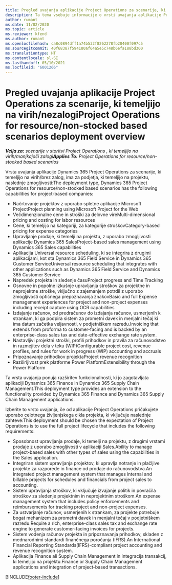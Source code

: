 ```yaml
---
title: Pregled uvajanja aplikacije Project Operations za scenarije, ki temeljijo na virih/nezalogi
description: Ta tema vsebuje informacije o vrsti uvajanja aplikacije Project Operations za scenarije, ki temeljijo na virih/nezalogi.
author: rumant
ms.date: 11/02/2020
ms.topic: article
ms.reviewer: kfend
ms.author: rumant
ms.openlocfilehash: ca8c0894dff1a74b532f8262278fb20400f097c5
ms.sourcegitcommit: 40f68387f594180af64a5e5c748b6efa188bd300
ms.translationtype: HT
ms.contentlocale: sl-SI
ms.lasthandoff: 05/10/2021
ms.locfileid: "6001266"
---
```

# <a name="project-operations-for-resourcenon-stocked-based-scenarios-deployment-overview"></a><span data-ttu-id="18907-103">Pregled uvajanja aplikacije Project Operations za scenarije, ki temeljijo na virih/nezalogi</span><span class="sxs-lookup"><span data-stu-id="18907-103">Project Operations for resource/non-stocked based scenarios deployment overview</span></span>

<span data-ttu-id="18907-104">_**Velja za:** scenarije v storitvi Project Operations , ki temeljijo na virih/manjkajoči zalogi_</span><span class="sxs-lookup"><span data-stu-id="18907-104">_**Applies To:** Project Operations for resource/non-stocked based scenarios_</span></span>

<span data-ttu-id="18907-105">Vrsta uvajanja aplikacije Dynamics 365 Project Operations za scenarije, ki temeljijo na virih/brez zalog, ima za podjetja, ki temeljijo na projektu, naslednje zmogljivosti:</span><span class="sxs-lookup"><span data-stu-id="18907-105">The deployment type, Dynamics 365 Project Operations for resource/non-stocked based scenarios has the following capabilities for project-based companies:</span></span>

- <span data-ttu-id="18907-106">Načrtovanje projektov z uporabo spletne aplikacije Microsoft Project</span><span class="sxs-lookup"><span data-stu-id="18907-106">Project planning using Microsoft Project for the Web</span></span>
- <span data-ttu-id="18907-107">Večdimenzionalne cene in stroški za delovne vire</span><span class="sxs-lookup"><span data-stu-id="18907-107">Multi-dimensional pricing and costing for labor resources</span></span>
- <span data-ttu-id="18907-108">Cene, ki temeljijo na kategoriji, za kategorije stroškov</span><span class="sxs-lookup"><span data-stu-id="18907-108">Category-based pricing for expense categories</span></span>
- <span data-ttu-id="18907-109">Upravljanje prodaje, ki temelji na projektu, z uporabo zmogljivosti aplikacije Dynamics 365 Sales</span><span class="sxs-lookup"><span data-stu-id="18907-109">Project-based sales management using Dynamics 365 Sales capabilities</span></span>
- <span data-ttu-id="18907-110">Aplikacija Universal resource scheduling, ki se integrira z drugimi aplikacijami, kot sta Dynamics 365 Field Service in Dynamics 365 Customer Service</span><span class="sxs-lookup"><span data-stu-id="18907-110">Universal resource scheduling that integrates with other applications such as Dynamics 365 Field Service and Dynamics 365 Customer Service</span></span>
- <span data-ttu-id="18907-111">Napredek projekta in sledenje času</span><span class="sxs-lookup"><span data-stu-id="18907-111">Project progress and Time Tracking</span></span>
- <span data-ttu-id="18907-112">Osnovne in popolne izkušnje upravljanja stroškov za projektne in neprojektne stroške, vključno z zajemanjem potrdil z uporabo zmogljivosti optičnega prepoznavanja znakov</span><span class="sxs-lookup"><span data-stu-id="18907-112">Basic and full Expense management experiences for project and non-project expenses including receipt capture using OCR capabilities</span></span>
- <span data-ttu-id="18907-113">Izdajanje računov, od predračunov do izdajanja računov, usmerjenih k strankam, ki ga podpira sistem za prometni davek in menjalni tečaj ki ima datum začetka veljavnosti, v podjetniškem razredu.</span><span class="sxs-lookup"><span data-stu-id="18907-113">Invoicing that extends from proforma to customer-facing and is backed by an enterprise-class sales tax and date-effective exchange rate system.</span></span>
- <span data-ttu-id="18907-114">Nastavljivi projektni stroški, profili prihodkov in pravila za računovodstvo in razmejitev dela v teku (WIP)</span><span class="sxs-lookup"><span data-stu-id="18907-114">Configurable project cost, revenue profiles, and rules for work in progress (WIP) accounting and accruals</span></span>
- <span data-ttu-id="18907-115">Pripoznavanje prihodkov projekta</span><span class="sxs-lookup"><span data-stu-id="18907-115">Project revenue recognition</span></span>
- <span data-ttu-id="18907-116">Razširljivost prek platforme Power Platform</span><span class="sxs-lookup"><span data-stu-id="18907-116">Extensibility through the Power Platform</span></span>

<span data-ttu-id="18907-117">Ta vrsta uvajanja ponuja razširitev funkcionalnosti, ki jo zagotavljata aplikaciji Dynamics 365 Finance in Dynamics 365 Supply Chain Management.</span><span class="sxs-lookup"><span data-stu-id="18907-117">This deployment type provides an extension to the functionality provided by Dynamics 365 Finance and Dynamics 365 Supply Chain Management applications.</span></span>

<span data-ttu-id="18907-118">Izberite to vrsto uvajanja, če od aplikacije Project Operations pričakujete uporabo celotnega življenjskega cikla projekta, ki vključuje naslednje zahteve:</span><span class="sxs-lookup"><span data-stu-id="18907-118">This deployment should be chosen the expectation of Project Operations is to use the full project lifecycle that includes the following requirements:</span></span>

- <span data-ttu-id="18907-119">Sposobnost upravljanja prodaje, ki temelji na projektu, z drugimi vrstami prodaje z uporabo zmogljivosti v aplikaciji Sales.</span><span class="sxs-lookup"><span data-stu-id="18907-119">Ability to manage project-based sales with other types of sales using the capabilities in the Sales application.</span></span>
- <span data-ttu-id="18907-120">Integriran sistem upravljanja projektov, ki upravlja notranje in plačljive projekte za razporede in finance od prodaje do računovodstva.</span><span class="sxs-lookup"><span data-stu-id="18907-120">An integrated project management system that manages internal and billable projects for schedules and financials from project sales to accounting.</span></span>
- <span data-ttu-id="18907-121">Sistem upravljanja stroškov, ki vključuje izvajanje politik in povračila stroškov za sledenje projektnim in neprojektnim stroškom.</span><span class="sxs-lookup"><span data-stu-id="18907-121">An expense management system that includes policy enforcements and reimbursements for tracking project and non-project expenses.</span></span>
- <span data-ttu-id="18907-122">Za ustvarjanje računov, usmerjenih k strankam, za projekte potrebuje bogat mehanizem za prometni davek in menjalni tečaj v podjetniškem razredu.</span><span class="sxs-lookup"><span data-stu-id="18907-122">Require a rich, enterprise-class sales tax and exchange rate engine to generate customer-facing invoices for projects.</span></span>
- <span data-ttu-id="18907-123">Sistem vodenja računov projekta in pripoznavanja prihodkov, skladen z mednarodnimi standardi finančnega poročanja (IFRS).</span><span class="sxs-lookup"><span data-stu-id="18907-123">An International Financial Reporting Standards(IFRS)-compliant project accounting and revenue recognition system.</span></span>
- <span data-ttu-id="18907-124">Aplikacija Finance ali Supply Chain Management in integracija transakcij, ki temeljijo na projektu.</span><span class="sxs-lookup"><span data-stu-id="18907-124">Finance or Supply Chain Management applications and integration of project-based transactions.</span></span>


[!INCLUDE[footer-include](../includes/footer-banner.md)]